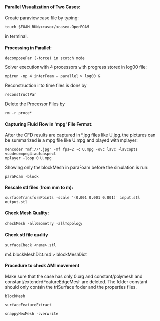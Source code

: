 #### Parallel Visualization of Two Cases:

Create paraview case file by typing:

```
touch $FOAM_RUN/<case>/<case>.OpenFOAM
```
in terminal.


#### Processing in Parallel:

```
decomposePar (-force) in scotch mode
```
Solver execution with 4 processors with progress stored in log00 file:

```
mpirun -np 4 interFoam – parallel > log00 &
```

Reconstruction into time files is done by

```
reconstructPar
```
Delete the Processor Files by

```
rm -r proce*
```

#### Capturing Fluid Flow in 'mpg' File Format:

After the CFD results are captured in \*.jpg files like U.jpg, the pictures 
can be summarized in a mpg file like U.mpg and played with mplayer:

```
mencoder "mf://*.jpg" -mf fps=2 -o U.mpg -ovc lavc -lavcopts vcodec=mpeg4:autoaspect
mplayer -loop 0 U.mpg
```

Showing only the blockMesh in paraFoam before the simulation is run:
```
paraFoam -block
```

#### Rescale stl files (from mm to m):

```
surfaceTransformPoints -scale '(0.001 0.001 0.001)' input.stl output.stl
```
#### Check Mesh Quality:

```
checkMesh -allGeometry -allTopology
```
#### Check stl file quality

```
surfaceCheck <name>.stl
```
m4 blockMeshDict.m4 > blockMeshDict

#### Procedure to check AMI movement

Make sure that the case has only 0.org and constant/polymesh and 
constant/extendedFeatureEdgeMesh are deleted. The folder constant should only
contain the triSurface folder and the properties files.

```
blockMesh
```
```
surfaceFeatureExtract
```
```
snappyHexMesh -overwrite
```

